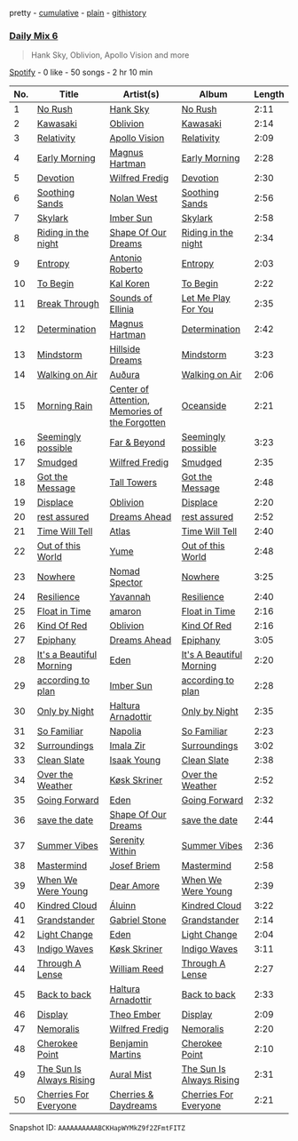 pretty - [cumulative](/playlists/cumulative/37i9dQZF1E37DfB9BO9G7y.md) - [plain](/playlists/plain/37i9dQZF1E37DfB9BO9G7y) - [githistory](https://github.githistory.xyz/mdn522/spotify-playlist-archive/blob/main/playlists/plain/37i9dQZF1E37DfB9BO9G7y)

### [Daily Mix 6](https://open.spotify.com/playlist/37i9dQZF1E37DfB9BO9G7y)

> Hank Sky, Oblivion, Apollo Vision and more

[Spotify](https://open.spotify.com/user/spotify) - 0 like - 50 songs - 2 hr 10 min

| No. | Title | Artist(s) | Album | Length |
|---|---|---|---|---|
| 1 | [No Rush](https://open.spotify.com/track/0VZSgXqYeUxMuIkPeAB7ve) | [Hank Sky](https://open.spotify.com/artist/2OY5PzPmKNjNFgy4QwOPdI) | [No Rush](https://open.spotify.com/album/0I7f1wQt8gEZnmxUhUNJ9W) | 2:11 |
| 2 | [Kawasaki](https://open.spotify.com/track/031a0c789pjFKiDkOxfwak) | [Oblivion](https://open.spotify.com/artist/5bay23a7lnykOEQWt7FVnQ) | [Kawasaki](https://open.spotify.com/album/4cpiNnt38iaS5ZJ5tqkGgO) | 2:14 |
| 3 | [Relativity](https://open.spotify.com/track/67nD0mOPtbTm5lhBsBhXqV) | [Apollo Vision](https://open.spotify.com/artist/0S54IVxCmJNc6FN8wLIC5v) | [Relativity](https://open.spotify.com/album/1OEiVFSqZIrwAqlfvgDaSJ) | 2:09 |
| 4 | [Early Morning](https://open.spotify.com/track/2FWsxzejovIykc5XSuBU76) | [Magnus Hartman](https://open.spotify.com/artist/0mAdUTIB13jBSnfdYp7xKl) | [Early Morning](https://open.spotify.com/album/33IACGqrKQKz2vGTmcuYAn) | 2:28 |
| 5 | [Devotion](https://open.spotify.com/track/4SdfvnH0muFlUQpBtwQ3WM) | [Wilfred Fredig](https://open.spotify.com/artist/4hTrnME7WOKqbnIfRiu01m) | [Devotion](https://open.spotify.com/album/5Iy31GrLevTAdBzULDvi3c) | 2:30 |
| 6 | [Soothing Sands](https://open.spotify.com/track/5NtB4eAm22oEmITN3vOwRi) | [Nolan West](https://open.spotify.com/artist/25DKElOUj8NYekti1LTyzS) | [Soothing Sands](https://open.spotify.com/album/2D3PSpaPO5BQAVr5rIuWRS) | 2:56 |
| 7 | [Skylark](https://open.spotify.com/track/2UXV16ANGj3HJHyMPQ926G) | [Imber Sun](https://open.spotify.com/artist/2HyEvRdpjC6Ek9cLlLof0X) | [Skylark](https://open.spotify.com/album/1Gk8zFV8H6oOvb6YPPWfBb) | 2:58 |
| 8 | [Riding in the night](https://open.spotify.com/track/4B85WXIqKdsvUgzW8VbuVb) | [Shape Of Our Dreams](https://open.spotify.com/artist/17QBpw01txiuRtneh0l1tc) | [Riding in the night](https://open.spotify.com/album/5f2zmKpWgzWd1RMfx1fzA9) | 2:34 |
| 9 | [Entropy](https://open.spotify.com/track/7IQiA0AS6H75uULh09EoHp) | [Antonio Roberto](https://open.spotify.com/artist/1MPnkkIDlbT3ZoryQbOiyc) | [Entropy](https://open.spotify.com/album/0TUnPJbHP1krkbxOoTzFr9) | 2:03 |
| 10 | [To Begin](https://open.spotify.com/track/2ADbfyFk3bFcAKNZw2z5hO) | [Kal Koren](https://open.spotify.com/artist/48ZAcUtJjaZZ0OZstH5X4v) | [To Begin](https://open.spotify.com/album/4yJ5p5BsGWKehK683tmbd8) | 2:22 |
| 11 | [Break Through](https://open.spotify.com/track/02Nyn3a2nHssi9rNg3jkdL) | [Sounds of Ellinia](https://open.spotify.com/artist/0o4rbXNv8YoDHK2nSnlJxr) | [Let Me Play For You](https://open.spotify.com/album/3iaRPX0CtnZXks49RHIJaj) | 2:35 |
| 12 | [Determination](https://open.spotify.com/track/0w6yRMdjXPiRYFzbkKi27h) | [Magnus Hartman](https://open.spotify.com/artist/0mAdUTIB13jBSnfdYp7xKl) | [Determination](https://open.spotify.com/album/55E8hkQ079zjb5ET1ZO7ba) | 2:42 |
| 13 | [Mindstorm](https://open.spotify.com/track/3sOeK9kVrzEvHphUcHTHc2) | [Hillside Dreams](https://open.spotify.com/artist/28ARkny6d5xO2f45bbhwJr) | [Mindstorm](https://open.spotify.com/album/2bg40Vvn3HG1cNEIM7ltDT) | 3:23 |
| 14 | [Walking on Air](https://open.spotify.com/track/2dD53mHfjyGg6o856Di1OK) | [Auðura](https://open.spotify.com/artist/0DE6DqplF6aes6HrDbH29i) | [Walking on Air](https://open.spotify.com/album/7c05mEBhWNCuChYLnBCqjz) | 2:06 |
| 15 | [Morning Rain](https://open.spotify.com/track/6htV3YdTergzPjzqkmrWYR) | [Center of Attention](https://open.spotify.com/artist/4xp0qN8C2Og0QbD3GxxfCs), [Memories of the Forgotten](https://open.spotify.com/artist/5OUR7rNt23Phqm1l40YCYD) | [Oceanside](https://open.spotify.com/album/4PoFgsCaJurKgyhIzO3Mg7) | 2:21 |
| 16 | [Seemingly possible](https://open.spotify.com/track/4INOOj8js0FF04CrSikCda) | [Far & Beyond](https://open.spotify.com/artist/3ZfzatnOpZk7jV2TeN76if) | [Seemingly possible](https://open.spotify.com/album/6cqsNvTwy11qw9rdzytYeU) | 3:23 |
| 17 | [Smudged](https://open.spotify.com/track/0qONtGN9jp8POGuH1UmQQI) | [Wilfred Fredig](https://open.spotify.com/artist/4hTrnME7WOKqbnIfRiu01m) | [Smudged](https://open.spotify.com/album/5SWR10tFVt3B9LfR9ZEZ60) | 2:35 |
| 18 | [Got the Message](https://open.spotify.com/track/5z9dhSDiwe9nnCDgI5hKh9) | [Tall Towers](https://open.spotify.com/artist/2cJFgnxR5epddHrdwxNPvw) | [Got the Message](https://open.spotify.com/album/0WC7woozJH7SACz7uRErRy) | 2:48 |
| 19 | [Displace](https://open.spotify.com/track/4PSh6Xs1SIXT6JEAz8QGYk) | [Oblivion](https://open.spotify.com/artist/5bay23a7lnykOEQWt7FVnQ) | [Displace](https://open.spotify.com/album/0T0ham97bER92N0nshZX97) | 2:20 |
| 20 | [rest assured](https://open.spotify.com/track/6KTvKuSutuH0eWRNaFSZG3) | [Dreams Ahead](https://open.spotify.com/artist/6JHr6WrfMhJNTpJ1smiQXy) | [rest assured](https://open.spotify.com/album/7AA5ZVLIx4EAsb8Pea200W) | 2:52 |
| 21 | [Time Will Tell](https://open.spotify.com/track/6DVIE4GsAHQTNzTYGxv0Cg) | [Atlas](https://open.spotify.com/artist/4cIXcF5axlL9r4CTRCtszo) | [Time Will Tell](https://open.spotify.com/album/3UFaCLotI4Jr8IjUms79KM) | 2:40 |
| 22 | [Out of this World](https://open.spotify.com/track/4PmX7b7S3EiMVpXKyxyAvs) | [Yume](https://open.spotify.com/artist/4BgMskNNvTm3R0amoQs2eD) | [Out of this World](https://open.spotify.com/album/46IN6kCCMP1ix8gIdmOSQF) | 2:48 |
| 23 | [Nowhere](https://open.spotify.com/track/07niZTYNkvPcw61OX0YSR6) | [Nomad Spector](https://open.spotify.com/artist/5UEm6zWB2OYaYE1y168uEV) | [Nowhere](https://open.spotify.com/album/5o0llJnOIAB6zitBrxrcA6) | 3:25 |
| 24 | [Resilience](https://open.spotify.com/track/0Lo6UmmhrVKFaeDOoGdUlq) | [Yavannah](https://open.spotify.com/artist/2i9RUDCIF8Aqr3sq19hTZI) | [Resilience](https://open.spotify.com/album/4mPQoEnHYaYbiCnU2NpQYz) | 2:40 |
| 25 | [Float in Time](https://open.spotify.com/track/6K6reTcwKbULf7UWeB1Rzy) | [amaron](https://open.spotify.com/artist/01aRA4ZySdCi0bmRhTyGhf) | [Float in Time](https://open.spotify.com/album/2CafEDyKC0I2DXuZT08wD0) | 2:16 |
| 26 | [Kind Of Red](https://open.spotify.com/track/6eqXxIQBr9VKzQzqKcKW6N) | [Oblivion](https://open.spotify.com/artist/5bay23a7lnykOEQWt7FVnQ) | [Kind Of Red](https://open.spotify.com/album/4XwchWMIjYUAPbddZPwyrW) | 2:16 |
| 27 | [Epiphany](https://open.spotify.com/track/2JCRMMJHw8miYdipCimJLh) | [Dreams Ahead](https://open.spotify.com/artist/6JHr6WrfMhJNTpJ1smiQXy) | [Epiphany](https://open.spotify.com/album/7siWjOTKEkXUyTQCycRSPj) | 3:05 |
| 28 | [It's a Beautiful Morning](https://open.spotify.com/track/0sXo4TZhbcUD0eTza21Ak8) | [Eden](https://open.spotify.com/artist/2ZgkqMJtaEzlPnzjbCDCmD) | [It's A Beautiful Morning](https://open.spotify.com/album/3VlyMknt9spiyytRZIiR7I) | 2:20 |
| 29 | [according to plan](https://open.spotify.com/track/0cduLZRf4NoDqLQ7adM6I6) | [Imber Sun](https://open.spotify.com/artist/2HyEvRdpjC6Ek9cLlLof0X) | [according to plan](https://open.spotify.com/album/79VxjKc6mTcqbFldXOFKHJ) | 2:28 |
| 30 | [Only by Night](https://open.spotify.com/track/3qhy67deL6CeyEs44iu6bu) | [Haltura Arnadottir](https://open.spotify.com/artist/61BZeS03ZCGHVYi8gq523e) | [Only by Night](https://open.spotify.com/album/3aOMGWKMZ6FqHzEVioKQyF) | 2:35 |
| 31 | [So Familiar](https://open.spotify.com/track/6nUCRiGNLGTtpmGSjspeNE) | [Napolia](https://open.spotify.com/artist/7yyohycQq12ZbZJZOISJ83) | [So Familiar](https://open.spotify.com/album/3KwrHldSiUOenMESBpQJ9h) | 2:23 |
| 32 | [Surroundings](https://open.spotify.com/track/4thRKWzgWcVoZlAcquKawD) | [Imala Zir](https://open.spotify.com/artist/5hOW2X7ZiiV85jFgK4mLlo) | [Surroundings](https://open.spotify.com/album/1Yghsn7msZYQlNUddo07KY) | 3:02 |
| 33 | [Clean Slate](https://open.spotify.com/track/7CqVGMtoQBCWqrLiad6tqJ) | [Isaak Young](https://open.spotify.com/artist/7qmOAgRUFZhLfwtyCGPKdo) | [Clean Slate](https://open.spotify.com/album/7kSDFu4VWH9euEwHBmgV5P) | 2:38 |
| 34 | [Over the Weather](https://open.spotify.com/track/59mmJN02qkStk9VXKi7R7t) | [Køsk Skriner](https://open.spotify.com/artist/373GwyozV3SJ9WC59MtwZu) | [Over the Weather](https://open.spotify.com/album/3VCL705ZUNSO2VHM5Ze4W7) | 2:52 |
| 35 | [Going Forward](https://open.spotify.com/track/2hrXZPJGelk7cCD0zmiDFA) | [Eden](https://open.spotify.com/artist/2ZgkqMJtaEzlPnzjbCDCmD) | [Going Forward](https://open.spotify.com/album/6QlPjdJ2ZQHYIAB8MPntRj) | 2:32 |
| 36 | [save the date](https://open.spotify.com/track/0MeFxDLrLaw3n0sSjIXYvn) | [Shape Of Our Dreams](https://open.spotify.com/artist/17QBpw01txiuRtneh0l1tc) | [save the date](https://open.spotify.com/album/2obIyNPkzIdyVTTnndchxT) | 2:44 |
| 37 | [Summer Vibes](https://open.spotify.com/track/3nBn6Ox2yVzTuAmi2rbo9H) | [Serenity Within](https://open.spotify.com/artist/6FAxdDhWeswbCrRh4Peerp) | [Summer Vibes](https://open.spotify.com/album/3gwWS1s7nf2N4FWUv3J051) | 2:36 |
| 38 | [Mastermind](https://open.spotify.com/track/3lt88w6SiiTWWvG0LYXRjx) | [Josef Briem](https://open.spotify.com/artist/4WPCpYGEKs5yshn2wETIDB) | [Mastermind](https://open.spotify.com/album/5F1yoqSTnOwpncRGT8nV9D) | 2:58 |
| 39 | [When We Were Young](https://open.spotify.com/track/4Qotbuocf21YrtD8wMGcj6) | [Dear Amore](https://open.spotify.com/artist/3Vr54uV3Ygsd1rlmNZAhd8) | [When We Were Young](https://open.spotify.com/album/1yUnKOj5M9QorEllx6IdCv) | 2:39 |
| 40 | [Kindred Cloud](https://open.spotify.com/track/5OyPm6eLU5uINXjDGGpwAV) | [Áluinn](https://open.spotify.com/artist/50yugGZM2qgXcIO7gHBYvF) | [Kindred Cloud](https://open.spotify.com/album/3qP4suZZ6QmTxORczXe2e9) | 3:22 |
| 41 | [Grandstander](https://open.spotify.com/track/5mUXZO9wv4YdoiiIxu8JMl) | [Gabriel Stone](https://open.spotify.com/artist/2n5cofsnSYMHUF8C9TmIA1) | [Grandstander](https://open.spotify.com/album/7hu8b3VkCXUBNVXHinrFIb) | 2:14 |
| 42 | [Light Change](https://open.spotify.com/track/2gNFy5yCqo0zTd0g8YCtuI) | [Eden](https://open.spotify.com/artist/2ZgkqMJtaEzlPnzjbCDCmD) | [Light Change](https://open.spotify.com/album/1hpSWLQhCBt2Ksc1jlCZnH) | 2:04 |
| 43 | [Indigo Waves](https://open.spotify.com/track/1zD4Rvpzn5v7oLxqlbyfhd) | [Køsk Skriner](https://open.spotify.com/artist/373GwyozV3SJ9WC59MtwZu) | [Indigo Waves](https://open.spotify.com/album/0zw5agu3WoaZKT9mUwSi56) | 3:11 |
| 44 | [Through A Lense](https://open.spotify.com/track/3QZxMvy2I9piClpA7FDaGI) | [William Reed](https://open.spotify.com/artist/62TYFSmuHJr3QblYwgJq76) | [Through A Lense](https://open.spotify.com/album/17Yd3d6PMoIDboIEWW0UjF) | 2:27 |
| 45 | [Back to back](https://open.spotify.com/track/3XUWljf1eWlNiGnApetCAS) | [Haltura Arnadottir](https://open.spotify.com/artist/61BZeS03ZCGHVYi8gq523e) | [Back to back](https://open.spotify.com/album/26QZdoRO3aX5GaMRFeEOf5) | 2:33 |
| 46 | [Display](https://open.spotify.com/track/2zQQDwkqV1PdM7nBtMMpC7) | [Theo Ember](https://open.spotify.com/artist/5D2aedk5p3rkUVfU4c72uR) | [Display](https://open.spotify.com/album/3vhOnEjTegpjgr3Yx3N8tS) | 2:09 |
| 47 | [Nemoralis](https://open.spotify.com/track/3OjohsSYsu4WJ8E4GtgXtD) | [Wilfred Fredig](https://open.spotify.com/artist/4hTrnME7WOKqbnIfRiu01m) | [Nemoralis](https://open.spotify.com/album/52YMRMqNpJVwqhtO1pOk3B) | 2:20 |
| 48 | [Cherokee Point](https://open.spotify.com/track/4Lf8xGr7jJh4LL4nPxU3ZO) | [Benjamin Martins](https://open.spotify.com/artist/5oqbogYQRxno77NT1FFrt5) | [Cherokee Point](https://open.spotify.com/album/1G4n8tLjpGW45AzOzXNTf3) | 2:10 |
| 49 | [The Sun Is Always Rising](https://open.spotify.com/track/1ytKUqL131wi5okmPkGFMI) | [Aural Mist](https://open.spotify.com/artist/2NxoJYuiCgzZqkWe2AfXGJ) | [The Sun Is Always Rising](https://open.spotify.com/album/01i1LwJG1WIizTSl4iRljf) | 2:31 |
| 50 | [Cherries For Everyone](https://open.spotify.com/track/1Y1JDqcvBkKvrOOCxBPjCs) | [Cherries & Daydreams](https://open.spotify.com/artist/0ONdCbjGiaB27gxgkVIXOA) | [Cherries For Everyone](https://open.spotify.com/album/4x8AEUs8RTQI9MIpMM7Zmd) | 2:21 |

Snapshot ID: `AAAAAAAAAABCKHapWYMkZ9f2ZFmtFITZ`
